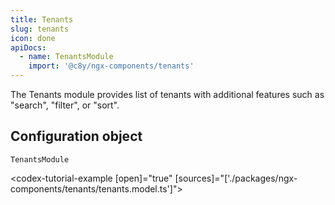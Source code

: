 ```yaml
---
title: Tenants
slug: tenants
icon: done
apiDocs:
  - name: TenantsModule
    import: '@c8y/ngx-components/tenants'
---
```


The Tenants module provides list of tenants with additional features such as "search", "filter", or "sort".

## Configuration object

`TenantsModule`

<codex-tutorial-example [open]="true" [sources]="['./packages/ngx-components/tenants/tenants.model.ts']"></codex-tutorial-example>
